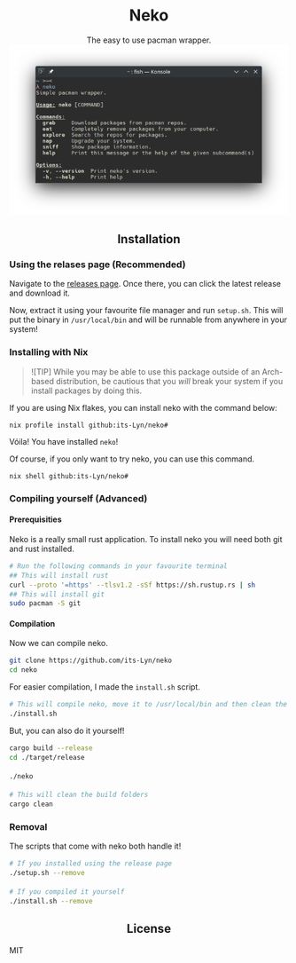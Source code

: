 <h1 align="center">Neko</h1>
<p align="center" markdown="1">
    The easy to use pacman wrapper.
    <img src="./github/showcase.png">
</p>

<h2 align="center">Installation</h2>

### Using the relases page (Recommended)
Navigate to the [releases page](https://github.com/its-Lyn/neko/releases).
Once there, you can click the latest release and download it. <br>

Now, extract it using your favourite file manager and run `setup.sh`. This will put the binary in `/usr/local/bin` and will be runnable from anywhere in your system!

### Installing with Nix
> ![TIP]
> While you may be able to use this package outside of an Arch-based distribution,
> be cautious that you _will_ break your system if you install packages by doing this.

If you are using Nix flakes, you can install neko with the command below:
```shell
nix profile install github:its-Lyn/neko#
```
Vóila! You have installed `neko`!

Of course, if you only want to try neko, you can use this command.
```shell
nix shell github:its-Lyn/neko#
```

### Compiling yourself (Advanced)
#### Prerequisities
Neko is a really small rust application. To install neko you will need both git and rust installed.
```bash
# Run the following commands in your favourite terminal
## This will install rust 
curl --proto '=https' --tlsv1.2 -sSf https://sh.rustup.rs | sh
## This will install git
sudo pacman -S git
```
#### Compilation
Now we can compile neko.
```bash
git clone https://github.com/its-Lyn/neko
cd neko
```
For easier compilation, I made the `install.sh` script. 
```bash
# This will compile neko, move it to /usr/local/bin and then clean the build folder.
./install.sh
```
But, you can also do it yourself!
```bash
cargo build --release
cd ./target/release

./neko

# This will clean the build folders
cargo clean
```

### Removal
The scripts that come with neko both handle it!
```bash
# If you installed using the release page
./setup.sh --remove

# If you compiled it yourself
./install.sh --remove
```

<h2 align="center">License</h2>
MIT
